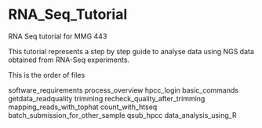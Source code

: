 # RNA_Seq_Tutorial
RNA Seq tutorial for MMG 443

This tutorial represents a step by step guide to analyse data using
NGS data obtained from RNA-Seq experiments. 

This is the order of files 

software_requirements
process_overview
hpcc_login
basic_commands
getdata_readquality
trimming
recheck_quality_after_trimming
mapping_reads_with_tophat
count_with_htseq
batch_submission_for_other_sample
qsub_hpcc
data_analysis_using_R
